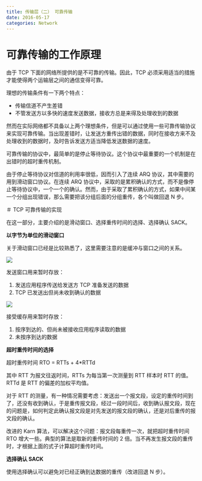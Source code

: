 ```yaml
---
title: 传输层（二） 可靠传输
date: 2016-05-17
categories: Network
---
```


# 可靠传输的工作原理

由于 TCP 下面的网络所提供的是不可靠的传输。因此，TCP 必须采用适当的措施才能使得两个运输层之间的通信变得可靠。

理想的传输条件有一下两个特点：

- 传输信道不产生差错
- 不管发送方以多快的速度发送数据，接收方总是来得及处理收到的数据

然而在实际网络都不具备以上两个理想条件，但是可以通过使用一些可靠传输协议来实现可靠传输。当出现差错时，让发送方重传出错的数据，同时在接收方来不及处理收到的数据时，及时告诉发送方适当降低发送数据的速度。

可靠传输的协议中，最简单的是停止等待协议。这个协议中最重要的一个机制是在出错时的超时重传机制。

由于停止等待协议对信道的利用率很低，因而引入了连续 ARQ 协议，其中需要的用到滑动窗口协议。在连续 ARQ 协议中，采取的是累积确认的方式，而不是像停止等待协议中，一个一个的确认。然而，由于采取了累积确认的方式，如果中间某一个分组出现错误，那么需要把该分组后面的分组重传，各个叫做回退 N 步。

＃ TCP 可靠传输的实现

在这一部分，主要介绍的是滑动窗口、选择重传时间的选择、选择确认 SACK。

**以字节为单位的滑动窗口**

关于滑动窗口已经是比较熟悉了，这里需要注意的是缓冲与窗口之间的关系。

![](http://7xrvqe.com1.z0.glb.clouddn.com/16-5-17/85580515-20150801071241007)

发送窗口用来暂时存放：

1. 发送应用程序传送给发送方 TCP 准备发送的数据
2. TCP 已发送出但尚未收到确认的数据

![](http://7xrvqe.com1.z0.glb.clouddn.com/16-5-17/30980195-20150801071241007)

接受缓存用来暂时存放：

1. 按序到达的、但尚未被接收应用程序读取的数据
1. 未按序到达的数据

**超时重传时间的选择**

超时重传时间 RTO = RTTs + 4*RTTd

其中 RTT 为报文往返时间，RTTs 为每当第一次测量到 RTT 样本时 RTT 的值。RTTd 是 RTT 的偏差的加权平均值。

对于 RTT 的测量，有一种情况需要考虑：发送出一个报文段，设定的重传时间到了，还没有收到确认，于是重传报文段，经过一段时间后，收到确认报文段，现在的问题是，如何判定此确认报文段是对先发送的报文段的确认，还是对后重传的报文段的确认。

改进的 Karn 算法，可以解决这个问题：报文段每重传一次，就把超时重传时间 RTO 增大一些。典型的算法是取新的重传时间的 2 倍。当不再发生报文段的重传时，才根据上面的式子计算超时重传时间。

**选择确认 SACK**

使用选择确认可以避免对已经正确到达数据的重传（改进回退 N 步）。

